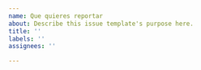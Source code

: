 ```yaml
---
name: Que quieres reportar
about: Describe this issue template's purpose here.
title: ''
labels: ''
assignees: ''

---
```



